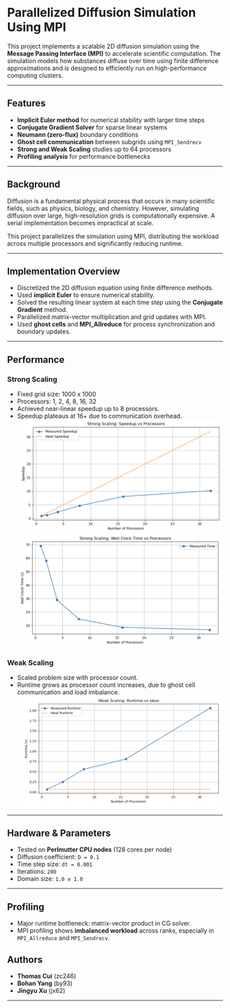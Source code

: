 # Parallelized Diffusion Simulation Using MPI

This project implements a scalable 2D diffusion simulation using the **Message Passing Interface (MPI)** to accelerate scientific computation. The simulation models how substances diffuse over time using finite difference approximations and is designed to efficiently run on high-performance computing clusters.

---

## Features

- **Implicit Euler method** for numerical stability with larger time steps
- **Conjugate Gradient Solver** for sparse linear systems
- **Neumann (zero-flux)** boundary conditions
- **Ghost cell communication** between subgrids using `MPI_Sendrecv`
- **Strong and Weak Scaling** studies up to 64 processors
- **Profiling analysis** for performance bottlenecks

---

## Background

Diffusion is a fundamental physical process that occurs in many scientific fields, such as physics, biology, and chemistry. However, simulating diffusion over large, high-resolution grids is computationally expensive. A serial implementation becomes impractical at scale.

This project parallelizes the simulation using MPI, distributing the workload across multiple processors and significantly reducing runtime.

---

## Implementation Overview

- Discretized the 2D diffusion equation using finite difference methods.
- Used **implicit Euler** to ensure numerical stability.
- Solved the resulting linear system at each time step using the **Conjugate Gradient** method.
- Parallelized matrix-vector multiplication and grid updates with MPI.
- Used **ghost cells** and **MPI_Allreduce** for process synchronization and boundary updates.

---

## Performance

### Strong Scaling
- Fixed grid size: 1000 x 1000
- Processors: 1, 2, 4, 8, 16, 32
- Achieved near-linear speedup up to 8 processors.
- Speedup plateaus at 16+ due to communication overhead.
![Alt Text](Images/strong_scaling1.png)
![Alt Text](Images/strong_scaling2.png)

### Weak Scaling
- Scaled problem size with processor count.
- Runtime grows as processor count increases, due to ghost cell communication and load imbalance.
![Alt Text](Images/weak_scaling.png)
---

## Hardware & Parameters

- Tested on **Perlmutter CPU nodes** (128 cores per node)
- Diffusion coefficient: `D = 0.1`
- Time step size: `dt = 0.001`
- Iterations: `200`
- Domain size: `1.0 x 1.0`

---

## Profiling

- Major runtime bottleneck: matrix-vector product in CG solver.
- MPI profiling shows **imbalanced workload** across ranks, especially in `MPI_Allreduce` and `MPI_Sendrecv`.

## Authors

- **Thomas Cui** (zc246)
- **Bohan Yang** (by93)
- **Jingyu Xu** (jx62)
---
